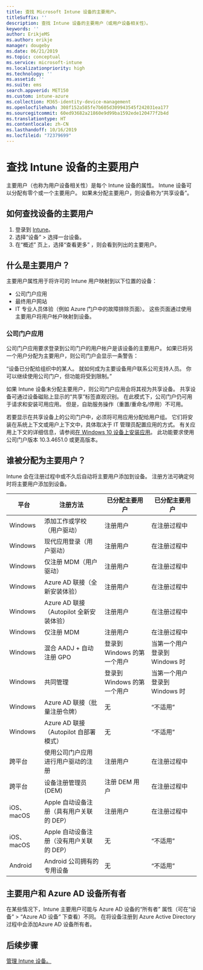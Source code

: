 ```yaml
---
title: 查找 Microsoft Intune 设备的主要用户。
titleSuffix: ''
description: 查找 Intune 设备的主要用户（或用户设备相关性）。
keywords: ''
author: ErikjeMS
ms.author: erikje
manager: dougeby
ms.date: 06/21/2019
ms.topic: conceptual
ms.service: microsoft-intune
ms.localizationpriority: high
ms.technology: ''
ms.assetid: ''
ms.suite: ems
search.appverid: MET150
ms.custom: intune-azure
ms.collection: M365-identity-device-management
ms.openlocfilehash: 308f152a585fe7b605d309943545f242031ea177
ms.sourcegitcommit: 60ed93682a21860e9d99ba1592ede120477f2b4d
ms.translationtype: HT
ms.contentlocale: zh-CN
ms.lasthandoff: 10/16/2019
ms.locfileid: "72379699"
---
```

# <a name="find-the-primary-user-of-an-intune-device"></a>查找 Intune 设备的主要用户

主要用户（也称为用户设备相关性）是每个 Intune 设备的属性。 Intune 设备可以分配有零个或一个主要用户。 如果未分配主要用户，则设备称为“共享设备”。

## <a name="how-to-find-a-devices-primary-user"></a>如何查找设备的主要用户

1. 登录到 [Intune](https://go.microsoft.com/fwlink/?linkid=2090973)。
2. 选择“设备”  > 选择一台设备。
3. 在“概述”  页上，选择“查看更多”  ，则会看到列出的主要用户。

## <a name="what-is-the-primary-user"></a>什么是主要用户？
主要用户属性用于将许可的 Intune 用户映射到以下位置的设备：
- 公司门户应用
- 最终用户网站
- IT 专业人员体验（例如 Azure 门户中的故障排除页面）。 这些页面通过使用主要用户将用户帐户映射到设备。    

### <a name="company-portal-app"></a>公司门户应用
公司门户应用要求登录到公司门户的用户帐户是该设备的主要用户。 如果已将另一个用户分配为主要用户，则公司门户会显示一条警告：

“设备已分配给组织中的某人。 就如何成为主要设备用户联系公司支持人员。 你可以继续使用公司门户，但功能将受到限制。”

如果 Intune 设备未分配主要用户，则公司门户应用会将其视为共享设备。 共享设备可通过设备磁贴上显示的“共享”标签直观识别。 在此模式下，公司门户仍可用于请求和安装可用应用。 但是，自助服务操作（重置/重命名/停用）不可用。  

若要显示在共享设备上的公司门户中，必须将可用应用分配给用户组。 它们将安装在系统上下文或用户上下文中，具体取决于 IT 管理员配置应用的方式。 有关应用上下文的详细信息，请参阅[在 Windows 10 设备上安装应用](../apps/apps-windows-10-app-deploy.md)。 此功能要求使用公司门户版本 10.3.4651.0 或更高版本。


## <a name="who-is-assigned-as-the-primary-user"></a>谁被分配为主要用户？
Intune 会在注册过程中或不久后自动将主要用户添加到设备。 注册方法可确定何时将主要用户添加到设备。

| 平台 | 注册方法 | 已分配主要用户 | 已分配主要用户 |
| ---- | ---- | ---- | ---- |
| Windows | 添加工作或学校（用户驱动） | 注册用户 | 在注册过程中 |   
| Windows | 现代应用登录（用户驱动） | 注册用户 | 在注册过程中 | 
| Windows | 仅注册 MDM（用户驱动） | 注册用户 | 在注册过程中 | 
| Windows | Azure AD 联接（全新安装体验） | 注册用户 | 在注册过程中 | 
| Windows | Azure AD 联接（Autopilot 全新安装体验） | 注册用户 | 在注册过程中 | 
| Windows | 仅注册 MDM | 注册用户 | 在注册过程中 | 
| Windows | 混合 AADJ + 自动注册 GPO | 登录到 Windows 的第一个用户 | 当第一个用户登录到 Windows 时| 
| Windows | 共同管理 | 登录到 Windows 的第一个用户 | 当第一个用户登录到 Windows 时 | 
| Windows | Azure AD 联接（批量注册令牌） | 无 | “不适用” | 
| Windows | Azure AD 联接（Autopilot 自部署模式） | 无 | “不适用” | 
| 跨平台 | 使用公司门户应用进行用户驱动的注册 | 注册用户 | 在注册过程中 |
| 跨平台 | 设备注册管理员 (DEM) | 注册 DEM 用户 | 在注册过程中 |
| iOS、macOS | Apple 自动设备注册（具有用户关联的 DEP） | 注册用户 | 在注册过程中 |
| iOS、macOS | Apple 自动设备注册（没有用户关联的 DEP） | 无 | “不适用” |
| Android | Android 公司拥有的专用设备 | 无 | “不适用” |

## <a name="primary-user-and-azure-ad-device-owner"></a>主要用户和 Azure AD 设备所有者
在某些情况下，Intune 主要用户可能与 Azure AD 设备的“所有者”  属性（可在“设备”   > “Azure AD 设备”  下查看）不同。 在将设备注册到 Azure Active Directory 过程中会添加Azure AD 设备所有者。

## <a name="next-steps"></a>后续步骤
[管理 Intune 设备。](device-management.md)
